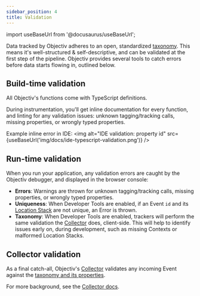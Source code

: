 ```yaml
---
sidebar_position: 4
title: Validation
---
```


import useBaseUrl from '@docusaurus/useBaseUrl';

Data tracked by Objectiv adheres to an open, standardized [taxonomy](/taxonomy/introduction.md). This means it's 
well-structured & self-descriptive, and can be validated at the first step of the pipeline. Objectiv provides 
several tools to catch errors before data starts flowing in, outlined below.

## Build-time validation
All Objectiv's functions come with TypeScript definitions.

During instrumentation, you'll get inline documentation for every function, and linting for any validation 
issues: unknown tagging/tracking calls, missing properties, or wrongly typed properties.

Example inline error in IDE:
<img alt="IDE validation: property id" src={useBaseUrl('img/docs/ide-typescript-validation.png')} />

## Run-time validation
When you run your application, any validation errors are caught by the Objectiv debugger, and displayed in the
browser console:

* **Errors**: Warnings are thrown for unknown tagging/tracking calls, missing properties, or wrongly typed 
  properties.
* **Uniqueness**: When Developer Tools are enabled, if an Event `id` and its [Location Stack](locations.md) are not unique, an Error is thrown.
* **Taxonomy**: When Developer Tools are enabled, trackers will perform the same validation the [Collector](/tracking/collector/introduction.md) does, client-side. This will help to identify issues early on, during development, such as missing Contexts or malformed Location Stacks.

## Collector validation
As a final catch-all, Objectiv's [Collector](/tracking/collector/introduction.md) validates any incoming Event against the [taxonomy and its properties](/taxonomy/reference/events/overview.md). 

For more background, see the [Collector docs](/tracking/collector/introduction.md).
